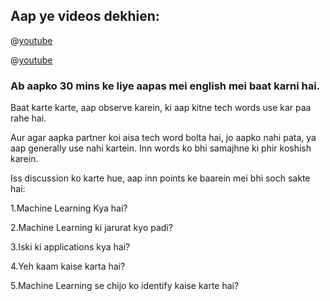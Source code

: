 
## Aap ye videos dekhien:

@[youtube](XyogitQeYDA)

@[youtube](3bJ7RChxMWQ)

### Ab aapko 30 mins ke liye aapas mei english mei baat karni hai.

Baat karte karte, aap observe karein, ki aap kitne tech words use kar paa rahe hai.

Aur agar aapka partner koi aisa tech word bolta hai, jo aapko nahi pata, ya aap generally use nahi kartein. Inn words ko bhi samajhne ki phir koshish karein.

Iss discussion ko karte hue, aap inn points ke baarein mei bhi soch sakte hai:

1.Machine Learning Kya hai?

2.Machine Learning ki jarurat kyo padi?

3.Iski ki applications kya hai?

4.Yeh kaam kaise karta hai?

5.Machine Learning se chijo ko identify kaise karte hai?

